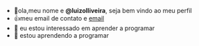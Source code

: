 - 👋ola,meu nome e **@luizolliveira**, seja bem vindo ao meu perfil 
- :+1:meu email de contato e [email](luiz.drula.oliveira@escola.pr.gov.br)
-  👀 eu estou interessado em aprender a programar 
- 🌱 estou aprendendo a programar 
